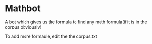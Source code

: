 # Mathbot

A bot which gives us the formula to find any math formula(if it is in the corpus obviously)

To add more formaule, edit the the corpus.txt

